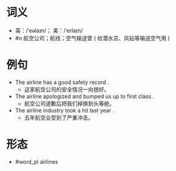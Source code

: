 # 词义
- 英：/ˈeəlaɪn/； 美：/ˈerlaɪn/
- #n 航空公司；航线；空气输送管 ( 给潜水员、风钻等输送空气用 )
# 例句
- The airline has a good safety record .
	- 这家航空公司的安全情况一向很好。
- The airline apologized and bumped us up to first class .
	- 航空公司道歉后把我们掉换到头等舱。
- The airline industry took a hit last year .
	- 去年航空业受到了严重冲击。
# 形态
- #word_pl airlines
